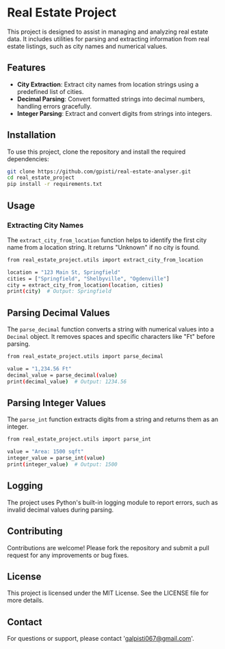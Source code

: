 # Real Estate Project

This project is designed to assist in managing and analyzing real estate data. It includes utilities for parsing and extracting information from real estate listings, such as city names and numerical values.

## Features

- **City Extraction**: Extract city names from location strings using a predefined list of cities.
- **Decimal Parsing**: Convert formatted strings into decimal numbers, handling errors gracefully.
- **Integer Parsing**: Extract and convert digits from strings into integers.

## Installation

To use this project, clone the repository and install the required dependencies:

```bash
git clone https://github.com/gpisti/real-estate-analyser.git
cd real_estate_project
pip install -r requirements.txt
```

## Usage
### Extracting City Names
The `extract_city_from_location` function helps to identify the first city name from a location string. It returns "Unknown" if no city is found.

```bash
from real_estate_project.utils import extract_city_from_location

location = "123 Main St, Springfield"
cities = ["Springfield", "Shelbyville", "Ogdenville"]
city = extract_city_from_location(location, cities)
print(city)  # Output: Springfield
```

## Parsing Decimal Values
The `parse_decimal` function converts a string with numerical values into a `Decimal` object. It removes spaces and specific characters like "Ft" before parsing.

```bash
from real_estate_project.utils import parse_decimal

value = "1,234.56 Ft"
decimal_value = parse_decimal(value)
print(decimal_value)  # Output: 1234.56
```

## Parsing Integer Values
The `parse_int` function extracts digits from a string and returns them as an integer.

```bash
from real_estate_project.utils import parse_int

value = "Area: 1500 sqft"
integer_value = parse_int(value)
print(integer_value)  # Output: 1500
```

## Logging
The project uses Python's built-in logging module to report errors, such as invalid decimal values during parsing.

## Contributing
Contributions are welcome! Please fork the repository and submit a pull request for any improvements or bug fixes.

## License
This project is licensed under the MIT License. See the LICENSE file for more details.

## Contact
For questions or support, please contact 'galpisti067@gmail.com'.
